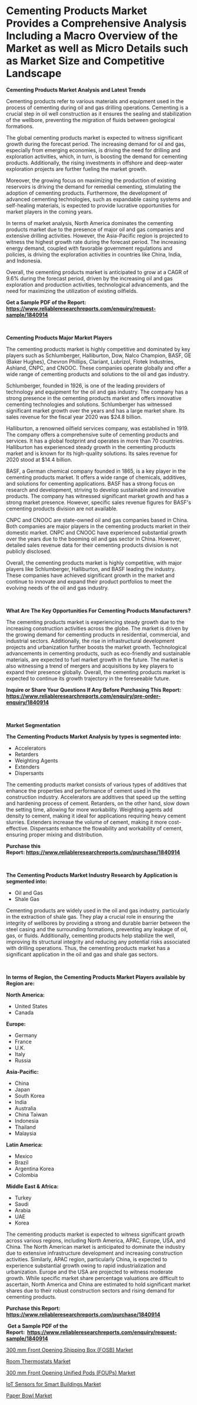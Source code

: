 <p><h1>Cementing Products Market Provides a Comprehensive Analysis Including a Macro Overview of the Market as well as Micro Details such as Market Size and Competitive Landscape</h1></p><p><strong>Cementing Products Market Analysis and Latest Trends</strong></p>
<p><p>Cementing products refer to various materials and equipment used in the process of cementing during oil and gas drilling operations. Cementing is a crucial step in oil well construction as it ensures the sealing and stabilization of the wellbore, preventing the migration of fluids between geological formations.</p><p>The global cementing products market is expected to witness significant growth during the forecast period. The increasing demand for oil and gas, especially from emerging economies, is driving the need for drilling and exploration activities, which, in turn, is boosting the demand for cementing products. Additionally, the rising investments in offshore and deep-water exploration projects are further fueling the market growth.</p><p>Moreover, the growing focus on maximizing the production of existing reservoirs is driving the demand for remedial cementing, stimulating the adoption of cementing products. Furthermore, the development of advanced cementing technologies, such as expandable casing systems and self-healing materials, is expected to provide lucrative opportunities for market players in the coming years.</p><p>In terms of market analysis, North America dominates the cementing products market due to the presence of major oil and gas companies and extensive drilling activities. However, the Asia-Pacific region is projected to witness the highest growth rate during the forecast period. The increasing energy demand, coupled with favorable government regulations and policies, is driving the exploration activities in countries like China, India, and Indonesia.</p><p>Overall, the cementing products market is anticipated to grow at a CAGR of 9.6% during the forecast period, driven by the increasing oil and gas exploration and production activities, technological advancements, and the need for maximizing the utilization of existing oilfields.</p></p>
<p><strong>Get a Sample PDF of the Report:&nbsp; <a href="https://www.reliableresearchreports.com/enquiry/request-sample/1840914">https://www.reliableresearchreports.com/enquiry/request-sample/1840914</a></strong></p>
<p>&nbsp;</p>
<p><strong>Cementing Products Major Market Players</strong></p>
<p><p>The cementing products market is highly competitive and dominated by key players such as Schlumberger, Halliburton, Dow, Nalco Champion, BASF, GE (Baker Hughes), Chevron Phillips, Clariant, Lubrizol, Flotek Industries, Ashland, CNPC, and CNOOC. These companies operate globally and offer a wide range of cementing products and solutions to the oil and gas industry.</p><p>Schlumberger, founded in 1926, is one of the leading providers of technology and equipment for the oil and gas industry. The company has a strong presence in the cementing products market and offers innovative cementing technologies and solutions. Schlumberger has witnessed significant market growth over the years and has a large market share. Its sales revenue for the fiscal year 2020 was $24.8 billion.</p><p>Halliburton, a renowned oilfield services company, was established in 1919. The company offers a comprehensive suite of cementing products and services. It has a global footprint and operates in more than 70 countries. Halliburton has experienced steady growth in the cementing products market and is known for its high-quality solutions. Its sales revenue for 2020 stood at $14.4 billion.</p><p>BASF, a German chemical company founded in 1865, is a key player in the cementing products market. It offers a wide range of chemicals, additives, and solutions for cementing applications. BASF has a strong focus on research and development, striving to develop sustainable and innovative products. The company has witnessed significant market growth and has a strong market presence. However, specific sales revenue figures for BASF's cementing products division are not available.</p><p>CNPC and CNOOC are state-owned oil and gas companies based in China. Both companies are major players in the cementing products market in their domestic market. CNPC and CNOOC have experienced substantial growth over the years due to the booming oil and gas sector in China. However, detailed sales revenue data for their cementing products division is not publicly disclosed.</p><p>Overall, the cementing products market is highly competitive, with major players like Schlumberger, Halliburton, and BASF leading the industry. These companies have achieved significant growth in the market and continue to innovate and expand their product portfolios to meet the evolving needs of the oil and gas industry.</p></p>
<p>&nbsp;</p>
<p><strong>What Are The Key Opportunities For Cementing Products Manufacturers?</strong></p>
<p><p>The cementing products market is experiencing steady growth due to the increasing construction activities across the globe. The market is driven by the growing demand for cementing products in residential, commercial, and industrial sectors. Additionally, the rise in infrastructural development projects and urbanization further boosts the market growth. Technological advancements in cementing products, such as eco-friendly and sustainable materials, are expected to fuel market growth in the future. The market is also witnessing a trend of mergers and acquisitions by key players to expand their presence globally. Overall, the cementing products market is expected to continue its growth trajectory in the foreseeable future.</p></p>
<p><strong>Inquire or Share Your Questions If Any Before Purchasing This Report: <a href="https://www.reliableresearchreports.com/enquiry/pre-order-enquiry/1840914">https://www.reliableresearchreports.com/enquiry/pre-order-enquiry/1840914</a></strong></p>
<p>&nbsp;</p>
<p><strong>Market Segmentation</strong></p>
<p><strong>The Cementing Products Market Analysis by types is segmented into:</strong></p>
<p><ul><li>Accelerators</li><li>Retarders</li><li>Weighting Agents</li><li>Extenders</li><li>Dispersants</li></ul></p>
<p><p>The cementing products market consists of various types of additives that enhance the properties and performance of cement used in the construction industry. Accelerators are additives that speed up the setting and hardening process of cement. Retarders, on the other hand, slow down the setting time, allowing for more workability. Weighting agents add density to cement, making it ideal for applications requiring heavy cement slurries. Extenders increase the volume of cement, making it more cost-effective. Dispersants enhance the flowability and workability of cement, ensuring proper mixing and distribution.</p></p>
<p><strong>Purchase this Report:&nbsp;<a href="https://www.reliableresearchreports.com/purchase/1840914">https://www.reliableresearchreports.com/purchase/1840914</a></strong></p>
<p>&nbsp;</p>
<p><strong>The Cementing Products Market Industry Research by Application is segmented into:</strong></p>
<p><ul><li>Oil and Gas</li><li>Shale Gas</li></ul></p>
<p><p>Cementing products are widely used in the oil and gas industry, particularly in the extraction of shale gas. They play a crucial role in ensuring the integrity of wellbores by providing a strong and durable barrier between the steel casing and the surrounding formations, preventing any leakage of oil, gas, or fluids. Additionally, cementing products help stabilize the well, improving its structural integrity and reducing any potential risks associated with drilling operations. Thus, the cementing products market has a significant application in the oil and gas and shale gas sectors.</p></p>
<p>&nbsp;</p>
<p><strong>In terms of Region, the Cementing Products Market Players available by Region are:</strong></p>
<p>
    <p> <strong> North America: </strong>
        <ul>
            <li>United States</li>
            <li>Canada</li>
        </ul>
        </p> 
    <p> <strong> Europe: </strong>
        <ul>
            <li>Germany</li>
            <li>France</li>
            <li>U.K.</li>
            <li>Italy</li>
            <li>Russia</li>
        </ul>
        </p> 
    <p> <strong> Asia-Pacific: </strong>
        <ul>
            <li>China</li>
            <li>Japan</li>
            <li>South Korea</li>
            <li>India</li>
            <li>Australia</li>
            <li>China Taiwan</li>
            <li>Indonesia</li>
            <li>Thailand</li>
            <li>Malaysia</li>
        </ul>
        </p> 
    <p> <strong> Latin America: </strong>
        <ul>
            <li>Mexico</li>
            <li>Brazil</li>
            <li>Argentina Korea</li>
            <li>Colombia</li>
        </ul>
        </p> 
    <p> <strong> Middle East & Africa: </strong>
        <ul>
            <li>Turkey</li>
            <li>Saudi</li>
            <li>Arabia</li>
            <li>UAE</li>
            <li>Korea</li>
        </ul>
    </p>
    </p>
<p><p>The cementing products market is expected to witness significant growth across various regions, including North America, APAC, Europe, USA, and China. The North American market is anticipated to dominate the industry due to extensive infrastructure development and increasing construction activities. Similarly, APAC region, particularly China, is expected to experience substantial growth owing to rapid industrialization and urbanization. Europe and the USA are projected to witness moderate growth. While specific market share percentage valuations are difficult to ascertain, North America and China are estimated to hold significant market shares due to their robust construction sectors and rising demand for cementing products.</p></p>
<p><strong>Purchase this Report: <a href="https://www.reliableresearchreports.com/purchase/1840914">https://www.reliableresearchreports.com/purchase/1840914</a></strong></p>
<p>&nbsp;<strong>Get a Sample PDF of the Report:&nbsp;&nbsp;<a href="https://www.reliableresearchreports.com/enquiry/request-sample/1840914">https://www.reliableresearchreports.com/enquiry/request-sample/1840914</a></strong></p>
<p><strong></strong></p>
<p><p><a href="https://medium.com/@alethaebert2013/300-mm-front-opening-shipping-box-fosb-market-the-key-to-successful-business-strategy-forecast-53b8f6f08b63">300 mm Front Opening Shipping Box (FOSB) Market</a></p><p><a href="https://github.com/kholmovskayalyudmila/Market-Research-Report-List-1/blob/main/room-thermostats-market.md">Room Thermostats Market</a></p><p><a href="https://medium.com/@verlielesch1927/300-mm-front-opening-unified-pods-foups-market-report-reveals-the-latest-trends-and-growth-ea3c1d4ac6ac">300 mm Front Opening Unified Pods (FOUPs) Market</a></p><p><a href="https://medium.com/@cruzdamore75/iot-sensors-for-smart-buildings-market-exploring-market-share-market-trends-and-future-growth-e35c4d704fe1">IoT Sensors for Smart Buildings Market</a></p><p><a href="https://github.com/zebdakicsin/Market-Research-Report-List-1/blob/main/paper-bowl-market.md">Paper Bowl Market</a></p></p>